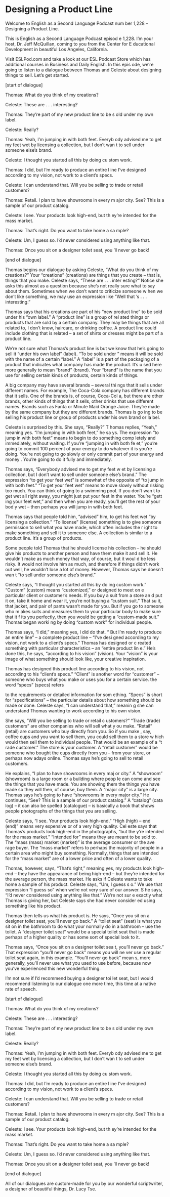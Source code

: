 # Designing a Product Line

Welcome to English as a Second Language Podcast num ber 1,228 – Designing a Product Line.

This is English as a Second Language Podcast episod e 1,228. I’m your host, Dr. Jeff McQuillan, coming to you from the Center for E ducational Development in beautiful Los Angeles, California.

Visit ESLPod.com and take a look at our ESL Podcast  Store which has additional courses in Business and Daily English. In this epis ode, we’re going to listen to a dialogue between Thomas and Celeste about designing  things to sell. Let’s get started.

[start of dialogue]

Thomas: What do you think of my creations?

Celeste: These are . . . interesting?

Thomas: They’re part of my new product line to be s old under my own label.

Celeste: Really?

Thomas: Yeah, I’m jumping in with both feet. Everyb ody advised me to get my feet wet by licensing a collection, but I don’t wan t to sell under someone else’s brand.

Celeste: I thought you started all this by doing cu stom work.

Thomas: I did, but I’m ready to produce an entire l ine I’ve designed according to my vision, not work to a client’s specs.

Celeste: I can understand that. Will you be selling  to trade or retail customers?

Thomas: Retail. I plan to have showrooms in every m ajor city. See? This is a sample of our product catalog.

Celeste: I see. Your products look high-end, but th ey’re intended for the mass market.

Thomas: That’s right. Do you want to take home a sa mple?

 Celeste: Um, I guess so. I’d never considered using  anything like that.

Thomas: Once you sit on a designer toilet seat, you ’ll never go back!

[end of dialogue]

Thomas begins our dialogue by asking Celeste, “What  do you think of my creations?” Your “creations” (creations) are things  that you create – that is, things that you make. Celeste says, “These are . . . inter esting?” Notice she asks this almost as a question because she’s not really sure what to say about them. Sometimes when we don’t want to criticize someone w hen we don’t like something, we may use an expression like “Well that ’s . . . interesting.”

Thomas says that his creations are part of his “new  product line” to be sold under his “own label.” A “product line” is a group of rel ated things or products that are sold by a certain company. They may be things that are all related to, I don’t know, haircare, or drinking coffee. A product line could include clothing that is related – a set of shirts or dresses might be part of a product line.

We’re not sure what Thomas’s product line is but we  know that he’s going to sell it “under his own label” (label). “To be sold under ” means it will be sold with the name of a certain “label.” A “label” is a part of the packaging of a product that indicates what company has made the product. It’s u sed here more generally to mean “brand” (brand). Your “brand” is the name that  you use for selling certain kinds of products, certain kinds of things.

A big company may have several brands – several thi ngs that it sells under different names. For example, The Coca-Cola company  has different brands that it sells. One of the brands is, of course, Coca-Col a, but there are other brands, other kinds of things that it sells, other drinks that use different names. Brands such as Fanta or Minute Maid Orange Juice. They’re made by the same company but they are different brands. Thomas is go ing to be selling his product line or group of products under his own brand or la bel.

Celeste is surprised by this. She says, “Really?” T homas replies, “Yeah,” meaning yes. “I’m jumping in with both feet,” he sa ys. The expression “to jump in with both feet” means to begin to do something comp letely and immediately, without waiting. If you’re “jumping in with both fe et,” you’re going to commit 100 percent of your energy to do whatever it is you’re doing. You’re not going to go slowly or only commit part of your energy and money . You’re going to do it fully and immediately.

 Thomas says, “Everybody advised me to get my feet w et by licensing a collection, but I don’t want to sell under someone else’s brand.” The expression “to get your feet wet” is somewhat of the opposite of “to jump in with both feet.” “To get your feet wet” means to move slowly without  risking too much. You can think of going to a swimming pool. If you don’t wan t to get wet all right away, you might just put your feet in the water. You’re “gett ing your feet wet,” and then when you are ready, you’ll get the rest of your bod y wet – then perhaps you will jump in with both feet.

Thomas says that people told him, “advised” him, to  get his feet wet “by licensing a collection.” “To license” (license) something is to give someone permission to sell what you have made, which often includes the r ight to make something and sell it to someone else. A collection is similar to  a product line. It’s a group of products.

Some people told Thomas that he should license his collection – he should give his products to another person and have them make it and sell it. He wouldn’t make as much money that way, of course, but it woul d be less risky. It would not involve him as much, and therefore if things didn’t  work out well, he wouldn’t lose a lot of money. However, Thomas says he doesn’t wan t “to sell under someone else’s brand.”

Celeste says, “I thought you started all this by do ing custom work.” “Custom” (custom) means “customized,” or designed to meet on e particular client or customer’s needs. If you buy a suit from a store an d put it on, take it home and wear it, you’re not buying a “custom suit.” That su it, that jacket, and pair of pants wasn’t made for you. But if you go to someone who m akes suits and measures them to your particular body to make sure that it f its you perfectly, then you would be getting a “custom-made suit.” Thomas began worki ng by doing “custom work” for individual people.

Thomas says, “I did,” meaning yes, I did do that. “ But I’m ready to produce an entire line” – a complete product line – “I’ve desi gned according to my vision, not work to a client’s specs.” Thomas has designed or c reated something with particular characteristics – an “entire product lin e.” He’s done this, he says, “according to his vision” (vision). Your “vision” is your image of what something should look like, your creative inspiration.

Thomas has designed this product line according to his vision, not according to his “client’s specs.” “Client” is another word for “customer” – someone who buys what you make or uses you for a certain service. the word “specs” (specs) refers

to the requirements or detailed information for som ething. “Specs” is short for “specifications” – the particular details about how  something should be made or done. Celeste says, “I can understand that,” meanin g she can understand Thomas wanting to work according to his own vision.

She says, “Will you be selling to trade or retail c ustomers?” “Trade (trade) customers” are other companies who will sell what y ou make. “Retail” (retail) are customers who buy directly from you. So if you make , say, coffee cups and you want to sell them, you could sell them to a store w hich would then sell them to individual people. That would be an example of a “t rade customer.” The store is your customer. A “retail customer” would be someone  who bought the cups directly from you – from your store, or perhaps now adays online. Thomas says he’s going to sell to retail customers.

He explains, “I plan to have showrooms in every maj or city.” A “showroom” (showroom) is a large room or a building where peop le can come and see the things that you have made. You are showing them the  things you have made so they will then, of course, buy them. A “major city”  is a large city. Thomas says he’s going to have “showrooms in every major city.”  He continues, “See? This is a sample of our product catalog.” A “catalog” (cata log) – it can also be spelled (catalogue) – is basically a book that shows people  photographs of the things that you are selling.

Celeste says, “I see. Your products look high-end.”  “High (high) – end (end)” means very expensive or of a very high quality. Cel este says that Thomas’s products look high-end in the photographs, “but the y’re intended for the mass market.” “Intended for” means they are meant to be sold to. The “mass (mass) market (market)” is the average consumer or the ave rage buyer. The “mass market” refers to perhaps the majority of people in  a certain area who might buy something. Normally, things that are intended for the “mass market” are of a lower price and often of a lower quality.

Thomas, however, says, “That’s right,” meaning yes,  my products look high-end – they have the appearance of being high-end – but they’re intended for the average person, the mass market. He asks if Celeste  wants to take home a sample of his product. Celeste says, “Um, I guess s o.” We use that expression “I guess so” when we’re not very sure of our answer. S he says, “I’d never considered using anything like that.” We’re not sur e exactly what Thomas is giving her, but Celeste says she had never consider ed using something like his product.

Thomas then tells us what his product is. He says, “Once you sit on a designer toilet seat, you’ll never go back.” A “toilet seat”  (seat) is what you sit on in the bathroom to do what your normally do in a bathroom – use the toilet. A “designer toilet seat” would be a special toilet seat that is  made perhaps of a higher quality or has some sort of special look to it.

Thomas says, “Once you sit on a designer toilet sea t, you’ll never go back.” That expression “you’ll never go back” means you will ne ver use a regular toilet seat again, in this example. “You’ll never go back” mean s, more generally, you’ll never use what you used to use before, because now you’ve  experienced this new wonderful thing.

I’m not sure if I’d recommend buying a designer toi let seat, but I would recommend listening to our dialogue one more time, this time at a native rate of speech.

[start of dialogue]

Thomas: What do you think of my creations?

Celeste: These are . . . interesting?

Thomas: They’re part of my new product line to be s old under my own label.

Celeste: Really?

Thomas: Yeah, I’m jumping in with both feet. Everyb ody advised me to get my feet wet by licensing a collection, but I don’t wan t to sell under someone else’s brand.

Celeste: I thought you started all this by doing cu stom work.

Thomas: I did, but I’m ready to produce an entire l ine I’ve designed according to my vision, not work to a client’s specs.

Celeste: I can understand that. Will you be selling  to trade or retail customers?

Thomas: Retail. I plan to have showrooms in every m ajor city. See? This is a sample of our product catalog.

Celeste: I see. Your products look high-end, but th ey’re intended for the mass market.

 Thomas: That’s right. Do you want to take home a sa mple?

Celeste: Um, I guess so. I’d never considered using  anything like that.

Thomas: Once you sit on a designer toilet seat, you ’ll never go back!

[end of dialogue]

All of our dialogues are custom-made for you by our  wonderful scriptwriter, a designer of beautiful things, Dr. Lucy Tse.



